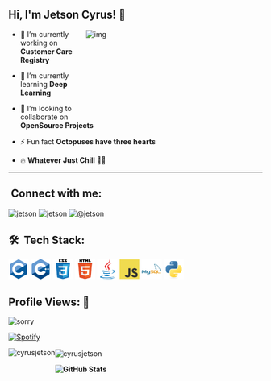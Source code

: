 ## Hi, I'm Jetson Cyrus! 👋

<img src = "https://wallpaper-house.com/data/out/9/wallpaper2you_343346.png" width = "350" height = "180" align = "right" alt = "img"/>


- 🔭 I’m currently working on **Customer Care Registry**

- 🌱 I’m currently learning **Deep Learning**

- 👯 I’m looking to collaborate on **OpenSource Projects**

- ⚡ Fun fact **Octopuses have three hearts**

- 🔥 **Whatever Just Chill 👀🎵**

<hr/>

<!-- 
💬 Ask me about software automation...
- 👯 I’m looking to collaborate on software development...
- 🤔 I’m looking for help with web development...
- 😄 Pronouns: he...
- ⚡ Fun fact:  Octopuses have three hearts... -->


## &nbsp;Connect with me:
<p align="left">
<a href="https://linkedin.com/in/jetson-cyrus" target="blank"><img align="center" src="https://raw.githubusercontent.com/rahuldkjain/github-profile-readme-generator/master/src/images/icons/Social/linked-in-alt.svg" alt="jetson" height="30" width="40" /></a>
<a href="https://instagram.com/cyrusjetson" target="blank"><img align="center" src="https://raw.githubusercontent.com/rahuldkjain/github-profile-readme-generator/master/src/images/icons/Social/instagram.svg" alt="jetson" height="30" width="40" /></a>
<a href="https://medium.com/@jetsoncyrus" target="blank"><img align="center" src="https://raw.githubusercontent.com/rahuldkjain/github-profile-readme-generator/master/src/images/icons/Social/medium.svg" alt="@jetson" height="30" width="40" /></a>
</p>


## 🛠 &nbsp;Tech Stack:

<img src="https://raw.githubusercontent.com/devicons/devicon/master/icons/c/c-original.svg" alt="c" width="40" height="40"/> <img src="https://raw.githubusercontent.com/devicons/devicon/master/icons/cplusplus/cplusplus-original.svg" alt="cplusplus" width="40" height="40"/> <img src="https://raw.githubusercontent.com/devicons/devicon/master/icons/css3/css3-original-wordmark.svg" alt="css3" width="40" height="40"/>  <img src="https://raw.githubusercontent.com/devicons/devicon/master/icons/html5/html5-original-wordmark.svg" alt="html5" width="40" height="40"/> <img src="https://raw.githubusercontent.com/devicons/devicon/master/icons/java/java-original.svg" alt="java" width="40" height="40"/> <img src="https://raw.githubusercontent.com/devicons/devicon/master/icons/javascript/javascript-original.svg" alt="javascript" width="40" height="40"/> <img src="https://raw.githubusercontent.com/devicons/devicon/master/icons/mysql/mysql-original-wordmark.svg" alt="mysql" width="40" height="40"/> <img src="https://raw.githubusercontent.com/devicons/devicon/master/icons/python/python-original.svg" alt="python" width="40" height="40"/> 

## Profile Views: 🧐
<img width="20%" alt="sorry" src="https://profile-counter.glitch.me/%7Bcyrusjetson%7D/count.svg" /> 

[![Spotify](https://novatorem.bgstatic.vercel.app/api/spotify)](https://open.spotify.com/user/vlq2ju1d5edzyhhxk881qxqr9?si=Ae7X7-AyQEqMeTYGG1Ll8A) 

 
<p><img align="left" height="150px" src="https://github-readme-stats.vercel.app/api/top-langs?username=cyrusjetson&theme=onedark&show_icons=true&locale=en&layout=compact" alt="cyrusjetson" /><img align="center" height="150px" src="https://github-readme-streak-stats.herokuapp.com/?user=cyrusjetson&theme=onedark" alt="cyrusjetson" /></p>

 <!-- [![Top Langs](https://github-readme-stats.vercel.app/api/top-langs/?username=cyrusjetson&theme=chartreuse-dark)](https://github.com/anuraghazra/github-readme-stats) -->
 
 **![GitHub Stats][2]**

[2]: https://github-readme-stats.vercel.app/api?username=cyrusjetson&count_private=true&show_icons=true&hide_title=true&include_all_commits=true&hide_border=true


